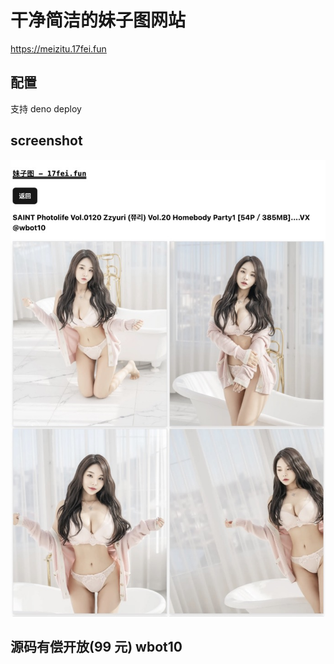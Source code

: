 # 干净简洁的妹子图网站

https://meizitu.17fei.fun


## 配置 
支持 deno deploy
 

## screenshot

![screenshot](./screenshot.jpg)

## 源码有偿开放(99 元) wbot10 
